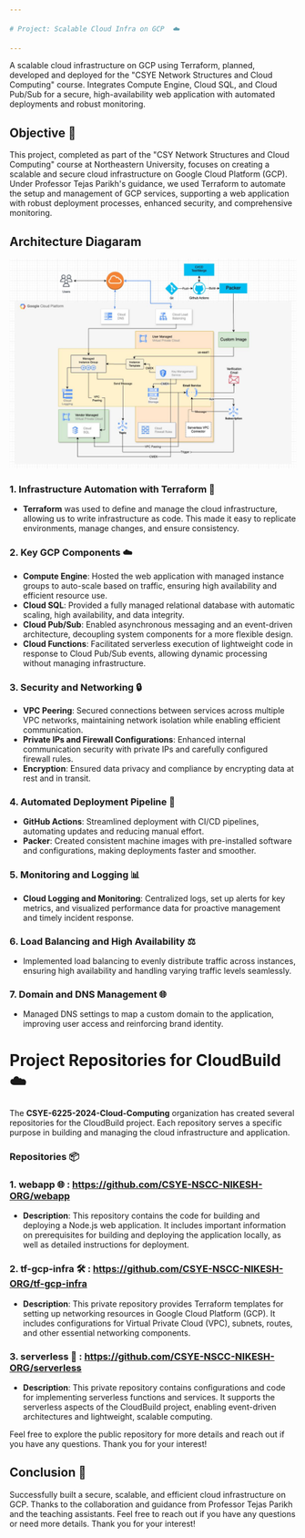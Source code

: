 ```yaml
---

# Project: Scalable Cloud Infra on GCP  ☁️

---
```


A scalable cloud infrastructure on GCP using Terraform, planned, developed and deployed for the "CSYE Network Structures and Cloud Computing" course. Integrates Compute Engine, Cloud SQL, and Cloud Pub/Sub for a secure, high-availability web application with automated deployments and robust monitoring.

## Objective 🎯
This project, completed as part of the "CSY Network Structures and Cloud Computing" course at Northeastern University, focuses on creating a scalable and secure cloud infrastructure on Google Cloud Platform (GCP). Under Professor Tejas Parikh's guidance, we used Terraform to automate the setup and management of GCP services, supporting a web application with robust deployment processes, enhanced security, and comprehensive monitoring.

## Architecture Diagaram

![](https://github.com/Nikesh984/scalable-cloudinfra-gcp/blob/main/1714505999960.jpeg)

### 1. Infrastructure Automation with Terraform 🔧
- **Terraform** was used to define and manage the cloud infrastructure, allowing us to write infrastructure as code. This made it easy to replicate environments, manage changes, and ensure consistency.

### 2. Key GCP Components ☁️
- **Compute Engine**: Hosted the web application with managed instance groups to auto-scale based on traffic, ensuring high availability and efficient resource use.
- **Cloud SQL**: Provided a fully managed relational database with automatic scaling, high availability, and data integrity.
- **Cloud Pub/Sub**: Enabled asynchronous messaging and an event-driven architecture, decoupling system components for a more flexible design.
- **Cloud Functions**: Facilitated serverless execution of lightweight code in response to Cloud Pub/Sub events, allowing dynamic processing without managing infrastructure.

### 3. Security and Networking 🔒
- **VPC Peering**: Secured connections between services across multiple VPC networks, maintaining network isolation while enabling efficient communication.
- **Private IPs and Firewall Configurations**: Enhanced internal communication security with private IPs and carefully configured firewall rules.
- **Encryption**: Ensured data privacy and compliance by encrypting data at rest and in transit.

### 4. Automated Deployment Pipeline 🚀
- **GitHub Actions**: Streamlined deployment with CI/CD pipelines, automating updates and reducing manual effort.
- **Packer**: Created consistent machine images with pre-installed software and configurations, making deployments faster and smoother.

### 5. Monitoring and Logging 📊
- **Cloud Logging and Monitoring**: Centralized logs, set up alerts for key metrics, and visualized performance data for proactive management and timely incident response.

### 6. Load Balancing and High Availability ⚖️
- Implemented load balancing to evenly distribute traffic across instances, ensuring high availability and handling varying traffic levels seamlessly.

### 7. Domain and DNS Management 🌐
- Managed DNS settings to map a custom domain to the application, improving user access and reinforcing brand identity.

# Project Repositories for CloudBuild ☁️

The **CSYE-6225-2024-Cloud-Computing** organization has created several repositories for the CloudBuild project. Each repository serves a specific purpose in building and managing the cloud infrastructure and application. 

### Repositories 📦

### 1. **webapp** 🌐 : https://github.com/CSYE-NSCC-NIKESH-ORG/webapp
- **Description**: This repository contains the code for building and deploying a Node.js web application. It includes important information on prerequisites for building and deploying the application locally, as well as detailed instructions for deployment.

### 2. **tf-gcp-infra** 🛠️ : https://github.com/CSYE-NSCC-NIKESH-ORG/tf-gcp-infra
- **Description**: This private repository provides Terraform templates for setting up networking resources in Google Cloud Platform (GCP). It includes configurations for Virtual Private Cloud (VPC), subnets, routes, and other essential networking components.

### 3. **serverless** 🚀 : https://github.com/CSYE-NSCC-NIKESH-ORG/serverless
- **Description**: This private repository contains configurations and code for implementing serverless functions and services. It supports the serverless aspects of the CloudBuild project, enabling event-driven architectures and lightweight, scalable computing.

Feel free to explore the public repository for more details and reach out if you have any questions. Thank you for your interest!


## Conclusion 🏅
Successfully built a secure, scalable, and efficient cloud infrastructure on GCP. Thanks to the collaboration and guidance from Professor Tejas Parikh and the teaching assistants. Feel free to reach out if you have any questions or need more details. Thank you for your interest!
